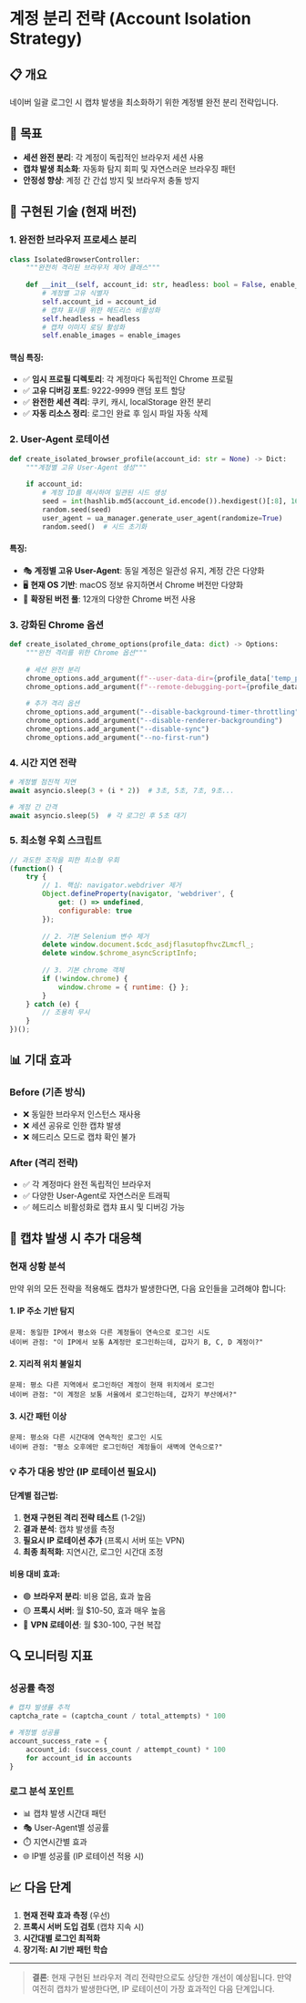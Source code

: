 # 계정 분리 전략 (Account Isolation Strategy)

## 📋 개요

네이버 일괄 로그인 시 캡챠 발생을 최소화하기 위한 계정별 완전 분리 전략입니다.

## 🎯 목표

- **세션 완전 분리**: 각 계정이 독립적인 브라우저 세션 사용
- **캡챠 발생 최소화**: 자동화 탐지 회피 및 자연스러운 브라우징 패턴
- **안정성 향상**: 계정 간 간섭 방지 및 브라우저 충돌 방지

## 🔧 구현된 기술 (현재 버전)

### 1. 완전한 브라우저 프로세스 분리

```python
class IsolatedBrowserController:
    """완전히 격리된 브라우저 제어 클래스"""
    
    def __init__(self, account_id: str, headless: bool = False, enable_images: bool = True):
        # 계정별 고유 식별자
        self.account_id = account_id
        # 캡챠 표시를 위한 헤드리스 비활성화
        self.headless = headless  
        # 캡챠 이미지 로딩 활성화
        self.enable_images = enable_images
```

#### 핵심 특징:
- ✅ **임시 프로필 디렉토리**: 각 계정마다 독립적인 Chrome 프로필
- ✅ **고유 디버깅 포트**: 9222-9999 랜덤 포트 할당
- ✅ **완전한 세션 격리**: 쿠키, 캐시, localStorage 완전 분리
- ✅ **자동 리소스 정리**: 로그인 완료 후 임시 파일 자동 삭제

### 2. User-Agent 로테이션

```python
def create_isolated_browser_profile(account_id: str = None) -> Dict:
    """계정별 고유 User-Agent 생성"""
    
    if account_id:
        # 계정 ID를 해시하여 일관된 시드 생성
        seed = int(hashlib.md5(account_id.encode()).hexdigest()[:8], 16)
        random.seed(seed)
        user_agent = ua_manager.generate_user_agent(randomize=True)
        random.seed()  # 시드 초기화
```

#### 특징:
- 🎭 **계정별 고유 User-Agent**: 동일 계정은 일관성 유지, 계정 간은 다양화
- 🖥️ **현재 OS 기반**: macOS 정보 유지하면서 Chrome 버전만 다양화
- 🔄 **확장된 버전 풀**: 12개의 다양한 Chrome 버전 사용

### 3. 강화된 Chrome 옵션

```python
def create_isolated_chrome_options(profile_data: dict) -> Options:
    """완전 격리를 위한 Chrome 옵션"""
    
    # 세션 완전 분리
    chrome_options.add_argument(f"--user-data-dir={profile_data['temp_profile_dir']}")
    chrome_options.add_argument(f"--remote-debugging-port={profile_data['debugging_port']}")
    
    # 추가 격리 옵션
    chrome_options.add_argument("--disable-background-timer-throttling")
    chrome_options.add_argument("--disable-renderer-backgrounding")
    chrome_options.add_argument("--disable-sync")
    chrome_options.add_argument("--no-first-run")
```

### 4. 시간 지연 전략

```python
# 계정별 점진적 지연
await asyncio.sleep(3 + (i * 2))  # 3초, 5초, 7초, 9초...

# 계정 간 간격
await asyncio.sleep(5)  # 각 로그인 후 5초 대기
```

### 5. 최소형 우회 스크립트

```javascript
// 과도한 조작을 피한 최소형 우회
(function() {
    try {
        // 1. 핵심: navigator.webdriver 제거
        Object.defineProperty(navigator, 'webdriver', {
            get: () => undefined,
            configurable: true
        });
        
        // 2. 기본 Selenium 변수 제거
        delete window.document.$cdc_asdjflasutopfhvcZLmcfl_;
        delete window.$chrome_asyncScriptInfo;
        
        // 3. 기본 chrome 객체
        if (!window.chrome) {
            window.chrome = { runtime: {} };
        }
    } catch (e) {
        // 조용히 무시
    }
})();
```

## 📊 기대 효과

### Before (기존 방식)
- ❌ 동일한 브라우저 인스턴스 재사용
- ❌ 세션 공유로 인한 캡챠 발생
- ❌ 헤드리스 모드로 캡챠 확인 불가

### After (격리 전략)
- ✅ 각 계정마다 완전 독립적인 브라우저
- ✅ 다양한 User-Agent로 자연스러운 트래픽
- ✅ 헤드리스 비활성화로 캡챠 표시 및 디버깅 가능

## 🚨 캡챠 발생 시 추가 대응책

### 현재 상황 분석

만약 위의 모든 전략을 적용해도 캡챠가 발생한다면, 다음 요인들을 고려해야 합니다:

#### 1. IP 주소 기반 탐지
```
문제: 동일한 IP에서 평소와 다른 계정들이 연속으로 로그인 시도
네이버 관점: "이 IP에서 보통 A계정만 로그인하는데, 갑자기 B, C, D 계정이?"
```

#### 2. 지리적 위치 불일치
```
문제: 평소 다른 지역에서 로그인하던 계정이 현재 위치에서 로그인
네이버 관점: "이 계정은 보통 서울에서 로그인하는데, 갑자기 부산에서?"
```

#### 3. 시간 패턴 이상
```
문제: 평소와 다른 시간대에 연속적인 로그인 시도
네이버 관점: "평소 오후에만 로그인하던 계정들이 새벽에 연속으로?"
```

### 💡 추가 대응 방안 (IP 로테이션 필요시)

#### 단계별 접근법:
1. **현재 구현된 격리 전략 테스트** (1-2일)
2. **결과 분석**: 캡챠 발생률 측정
3. **필요시 IP 로테이션 추가** (프록시 서버 또는 VPN)
4. **최종 최적화**: 지연시간, 로그인 시간대 조정

#### 비용 대비 효과:
- 🟢 **브라우저 분리**: 비용 없음, 효과 높음
- 🟡 **프록시 서버**: 월 $10-50, 효과 매우 높음  
- 🔴 **VPN 로테이션**: 월 $30-100, 구현 복잡

## 🔍 모니터링 지표

### 성공률 측정
```python
# 캡챠 발생률 추적
captcha_rate = (captcha_count / total_attempts) * 100

# 계정별 성공률
account_success_rate = {
    account_id: (success_count / attempt_count) * 100
    for account_id in accounts
}
```

### 로그 분석 포인트
- 📊 캡챠 발생 시간대 패턴
- 🎭 User-Agent별 성공률
- ⏱️ 지연시간별 효과
- 🌐 IP별 성공률 (IP 로테이션 적용 시)

## 📈 다음 단계

1. **현재 전략 효과 측정** (우선)
2. **프록시 서버 도입 검토** (캡챠 지속 시)
3. **시간대별 로그인 최적화**
4. **장기적: AI 기반 패턴 학습**

---

> **결론**: 현재 구현된 브라우저 격리 전략만으로도 상당한 개선이 예상됩니다. 
> 만약 여전히 캡챠가 발생한다면, IP 로테이션이 가장 효과적인 다음 단계입니다.
